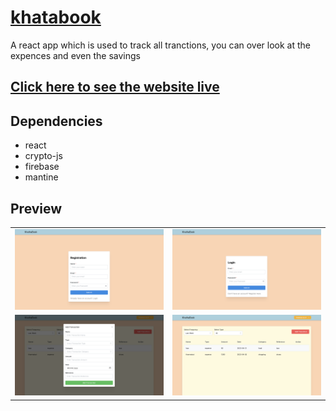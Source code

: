 # [khatabook](https://github.com/thanmaisai/khatabook)

A react app which is used to track all tranctions, you can over look at the expences and even the savings

## [Click here to see the website live]()

## Dependencies
- react
- crypto-js
- firebase
- mantine

## Preview
<table>
  <tr>
    <td><img src="https://github.com/thanmaisai/khatabook/blob/main/img1.png"</td>
    <td><img src="https://github.com/thanmaisai/khatabook/blob/main/img2.png"</td>
  </tr>
  <tr>
    <td><img src="https://github.com/thanmaisai/khatabook/blob/main/img3.png"</td>
    <td><img src="https://github.com/thanmaisai/khatabook/blob/main/img4.png"</td>
    </tr>
 </table>
